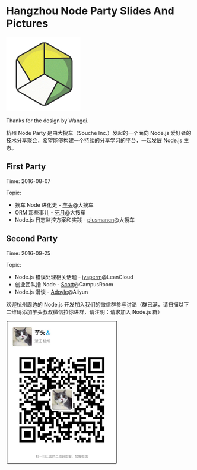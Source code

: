 # Hangzhou Node Party Slides And Pictures

![](./logo.png)

Thanks for the design by Wangqi. 

杭州 Node Party 是由大搜车（Souche Inc.）发起的一个面向 Node.js 爱好者的技术分享聚会，希望能够构建一个持续的分享学习的平台，一起发展 Node.js 生态。

## First Party

Time: 2016-08-07

Topic:

 * 搜车 Node 进化史 - [芋头](https://github.com/xinyu198736)@大搜车
 * ORM 那些事儿 - [死月](https://github.com/XadillaX)@大搜车
 * Node.js 日志监控方案和实践 - [plusmancn](https://github.com/plusmancn)@大搜车
 
## Second Party

Time: 2016-09-25

Topic:

 * Node.js 错误处理相关话题 - [jysperm](https://github.com/jysperm)@LeanCloud
 * 创业团队撸 Node - [Scott](https://github.com/huanglong)@CampusRoom
 * Node.js 漫谈 - [Adoyle](https://github.com/adoyle-h)@Aliyun

欢迎杭州周边的 Node.js 开发加入我们的微信群参与讨论（群已满，请扫描以下二维码添加芋头叔叔微信拉你进群，请注明：请求加入 Node.js 群）

![](./qrcode.jpg)
